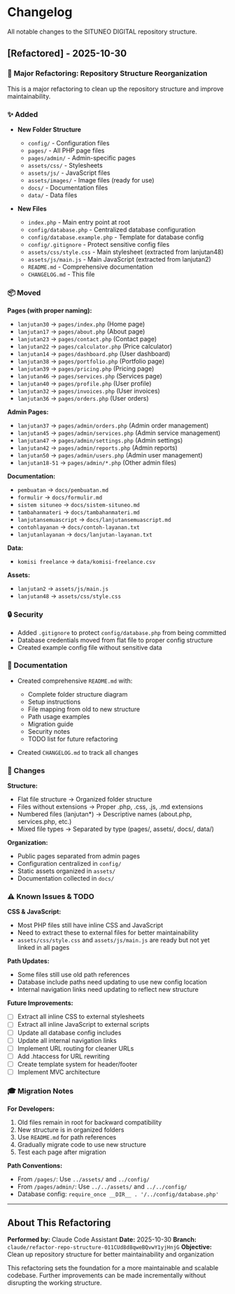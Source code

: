 # Changelog

All notable changes to the SITUNEO DIGITAL repository structure.

## [Refactored] - 2025-10-30

### 🎯 Major Refactoring: Repository Structure Reorganization

This is a major refactoring to clean up the repository structure and improve maintainability.

### ✨ Added

- **New Folder Structure**
  - `config/` - Configuration files
  - `pages/` - All PHP page files
  - `pages/admin/` - Admin-specific pages
  - `assets/css/` - Stylesheets
  - `assets/js/` - JavaScript files
  - `assets/images/` - Image files (ready for use)
  - `docs/` - Documentation files
  - `data/` - Data files

- **New Files**
  - `index.php` - Main entry point at root
  - `config/database.php` - Centralized database configuration
  - `config/database.example.php` - Template for database config
  - `config/.gitignore` - Protect sensitive config files
  - `assets/css/style.css` - Main stylesheet (extracted from lanjutan48)
  - `assets/js/main.js` - Main JavaScript (extracted from lanjutan2)
  - `README.md` - Comprehensive documentation
  - `CHANGELOG.md` - This file

### 📦 Moved

**Pages (with proper naming):**
- `lanjutan30` → `pages/index.php` (Home page)
- `lanjutan17` → `pages/about.php` (About page)
- `lanjutan23` → `pages/contact.php` (Contact page)
- `lanjutan22` → `pages/calculator.php` (Price calculator)
- `lanjutan14` → `pages/dashboard.php` (User dashboard)
- `lanjutan38` → `pages/portfolio.php` (Portfolio page)
- `lanjutan39` → `pages/pricing.php` (Pricing page)
- `lanjutan46` → `pages/services.php` (Services page)
- `lanjutan40` → `pages/profile.php` (User profile)
- `lanjutan32` → `pages/invoices.php` (User invoices)
- `lanjutan36` → `pages/orders.php` (User orders)

**Admin Pages:**
- `lanjutan37` → `pages/admin/orders.php` (Admin order management)
- `lanjutan45` → `pages/admin/services.php` (Admin service management)
- `lanjutan47` → `pages/admin/settings.php` (Admin settings)
- `lanjutan42` → `pages/admin/reports.php` (Admin reports)
- `lanjutan50` → `pages/admin/users.php` (Admin user management)
- `lanjutan18-51` → `pages/admin/*.php` (Other admin files)

**Documentation:**
- `pembuatan` → `docs/pembuatan.md`
- `formulir` → `docs/formulir.md`
- `sistem situneo` → `docs/sistem-situneo.md`
- `tambahanmateri` → `docs/tambahanmateri.md`
- `lanjutansemuascript` → `docs/lanjutansemuascript.md`
- `contohlayanan` → `docs/contoh-layanan.txt`
- `lanjutanlayanan` → `docs/lanjutan-layanan.txt`

**Data:**
- `komisi freelance` → `data/komisi-freelance.csv`

**Assets:**
- `lanjutan2` → `assets/js/main.js`
- `lanjutan48` → `assets/css/style.css`

### 🔒 Security

- Added `.gitignore` to protect `config/database.php` from being committed
- Database credentials moved from flat file to proper config structure
- Created example config file without sensitive data

### 📝 Documentation

- Created comprehensive `README.md` with:
  - Complete folder structure diagram
  - Setup instructions
  - File mapping from old to new structure
  - Path usage examples
  - Migration guide
  - Security notes
  - TODO list for future refactoring

- Created `CHANGELOG.md` to track all changes

### 🔄 Changes

**Structure:**
- Flat file structure → Organized folder structure
- Files without extensions → Proper .php, .css, .js, .md extensions
- Numbered files (lanjutan*) → Descriptive names (about.php, services.php, etc.)
- Mixed file types → Separated by type (pages/, assets/, docs/, data/)

**Organization:**
- Public pages separated from admin pages
- Configuration centralized in `config/`
- Static assets organized in `assets/`
- Documentation collected in `docs/`

### ⚠️ Known Issues & TODO

**CSS & JavaScript:**
- Most PHP files still have inline CSS and JavaScript
- Need to extract these to external files for better maintainability
- `assets/css/style.css` and `assets/js/main.js` are ready but not yet linked in all pages

**Path Updates:**
- Some files still use old path references
- Database include paths need updating to use new config location
- Internal navigation links need updating to reflect new structure

**Future Improvements:**
- [ ] Extract all inline CSS to external stylesheets
- [ ] Extract all inline JavaScript to external scripts
- [ ] Update all database config includes
- [ ] Update all internal navigation links
- [ ] Implement URL routing for cleaner URLs
- [ ] Add .htaccess for URL rewriting
- [ ] Create template system for header/footer
- [ ] Implement MVC architecture

### 🎓 Migration Notes

**For Developers:**
1. Old files remain in root for backward compatibility
2. New structure is in organized folders
3. Use `README.md` for path references
4. Gradually migrate code to use new structure
5. Test each page after migration

**Path Conventions:**
- From `/pages/`: Use `../assets/` and `../config/`
- From `/pages/admin/`: Use `../../assets/` and `../../config/`
- Database config: `require_once __DIR__ . '/../config/database.php'`

---

## About This Refactoring

**Performed by:** Claude Code Assistant
**Date:** 2025-10-30
**Branch:** `claude/refactor-repo-structure-011CUd8d8qweBQvwY1yjHnjG`
**Objective:** Clean up repository structure for better maintainability and organization

This refactoring sets the foundation for a more maintainable and scalable codebase.
Further improvements can be made incrementally without disrupting the working structure.
